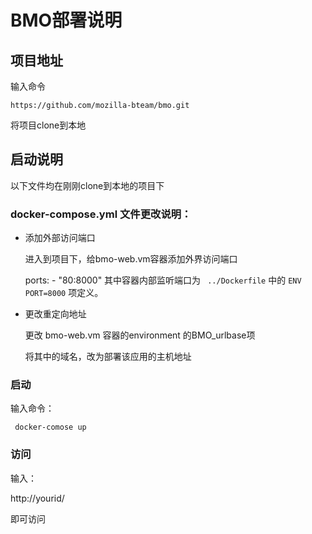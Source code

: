 # BMO部署说明

## 项目地址
输入命令

    https://github.com/mozilla-bteam/bmo.git
将项目clone到本地

## 启动说明
以下文件均在刚刚clone到本地的项目下

### docker-compose.yml 文件更改说明：

+ 添加外部访问端口

  进入到项目下，给bmo-web.vm容器添加外界访问端口

    ports:
      - "80:8000"
  其中容器内部监听端口为 ` ../Dockerfile` 中的 `ENV PORT=8000` 项定义。

+ 更改重定向地址

  更改 bmo-web.vm 容器的environment 的BMO_urlbase项
  
  将其中的域名，改为部署该应用的主机地址
  
### 启动

输入命令：
 
     docker-comose up
     
### 访问
  
输入：

http://yourid/

即可访问

